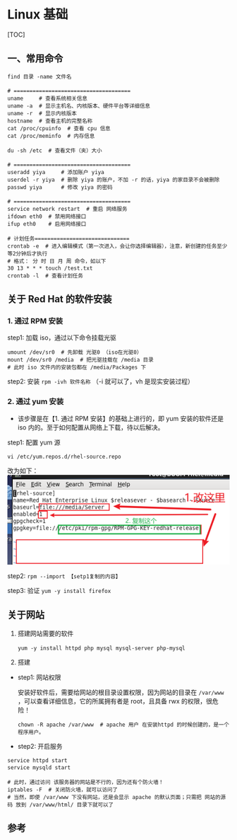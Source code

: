 # Linux 基础

[TOC]

## 一、常用命令

```shell
find 目录 -name 文件名

# =====================================
uname     # 查看系统相关信息
uname -a  # 显示主机名、内核版本、硬件平台等详细信息
uname -r  # 显示内核版本
hostname  # 查看主机的完整名称
cat /proc/cpuinfo  # 查看 cpu 信息
cat /proc/meminfo  # 内存信息

du -sh /etc  # 查看文件（夹）大小

# =====================================
useradd yiya     # 添加账户 yiya
userdel -r yiya  # 删除 yiya 的账户，不加 -r 的话，yiya 的家目录不会被删除
passwd yiya      # 修改 yiya 的密码

# =====================================
service network restart  # 重启 网络服务
ifdown eth0  # 禁用网络接口
ifup eth0    # 启用网络接口

# 计划任务==============================
crontab -e  # 进入编辑模式（第一次进入，会让你选择编辑器），注意，新创建的任务至少等2分钟后才执行
# 格式： 分 时 日 月 周 命令，如以下
30 13 * * * touch /test.txt
crontab -l  # 查看计划任务
```

## 关于 Red Hat 的软件安装

### 1. 通过 RPM 安装

step1: 加载 iso，通过以下命令挂载光驱

```shell
umount /dev/sr0  # 先卸载 光驱0 （iso在光驱0）
mount /dev/sr0 /media  # 把光驱挂载在 /media 目录
# 此时 iso 文件内的安装包都在 /media/Packages 下
```

step2: 安装 `rpm -ivh 软件名称` （-i 就可以了，vh 是现实安装过程）

### 2. 通过 yum 安装

* 该步骤是在【1. 通过 RPM 安装】的基础上进行的，即 yum 安装的软件还是 iso 内的。至于如何配置从网络上下载，待以后解决。

step1: 配置 yum 源

```shell
vi /etc/yum.repos.d/rhel-source.repo
```

改为如下：
  ![看不到图是科学问题](https://raw.githubusercontent.com/yiyah/Picture_Material/master/20210109120218.png)

step2: `rpm --import 【setp1复制的内容】`

step3: 验证 `yum -y install firefox`

## 关于网站

1. 搭建网站需要的软件

    `yum -y install httpd php mysql mysql-server php-mysql`

2. 搭建

* step1: 网站权限

    安装好软件后，需要给网站的根目录设置权限，因为网站的目录在 `/var/www` ，可以查看详细信息，它的所属拥有者是 root，且具备 rwx 的权限，很危险！

    ```shell
    chown -R apache /var/www  # apache 用户 在安装httpd 的时候创建的，是一个程序用户。
    ```

* step2: 开启服务

```shell
service httpd start
service mysqld start

# 此时，通过访问 该服务器的网站是不行的，因为还有个防火墙！
iptables -F  # 关闭防火墙，就可以访问了
# 当然，即使 /var/www 下没有网站，还是会显示 apache 的默认页面；只需把 网站的源码 放到 /var/www/html/ 目录下就可以了
```

## 参考
